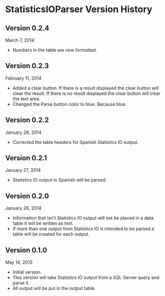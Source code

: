 # StatisticsIOParser Version History #

## Version 0.2.4 ##
March 7, 2014

- Numbers in the table are now formatted.

## Version 0.2.3 ##
February 11, 2014

- Added a clear button. If there is a result displayed the clear button will clear the result. If there is no result displayed the clear button will clear the text area.
- Changed the Parse button color to blue. Because blue. 

## Version 0.2.2 ##
January 28, 2014

- Corrected the table headers for Spanish Statistics IO output. 

## Version 0.2.1 ##
January 27, 2014

- Statistics IO output in Spanish will be parsed. 

## Version 0.2.0 ##
January 26, 2014

- Information that isn't Statistics IO output will not be placed in a data table it will be written as text. 
- If more than one output from Statistics IO is intended to be parsed a table will be created for each output.

## Version 0.1.0 ##
May 14, 2013

- Initial version. 
- This version will take Statistics IO output from a SQL Server query and parse it. 
- All output will be put in the output table.